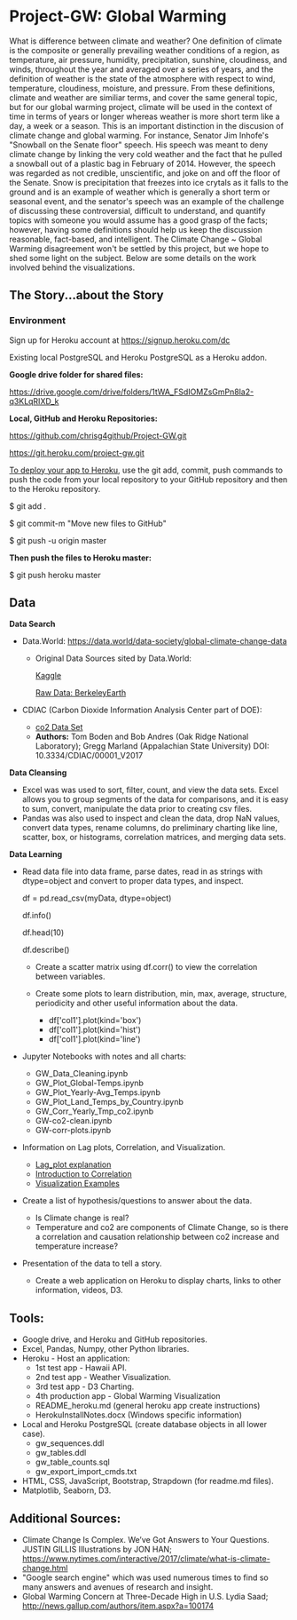 # Project-GW: Global Warming

What is difference between climate and weather?  One definition of climate is the composite or generally prevailing weather conditions of a region, as temperature, air pressure, humidity, precipitation, sunshine, cloudiness, and winds, throughout the year and averaged over a series of years, and the definition of weather is the state of the atmosphere with respect to wind, temperature, cloudiness, moisture, and pressure.  From these definitions, climate and weather are similiar terms, and cover the same general topic, but for our global warming project, climate will be used in the context of time in terms of years or longer whereas weather is more short term like a day, a week or a season.  This is an important distinction in the discusion of climate change and global warming.  For instance, Senator Jim Inhofe's "Snowball on the Senate floor" speech.  His speech was meant to deny climate change by linking the very cold weather and the fact that he pulled a snowball out of a plastic bag in February of 2014.  However, the speech was regarded as not credible, unscientific, and joke on and off the floor of the Senate.  Snow is precipitation that freezes into ice crytals as it falls to the ground and is an example of weather which is generally a short term or seasonal event, and the senator's speech was an example of the challenge of discussing these controversial, difficult to understand, and quantify topics with someone you would assume has a good grasp of the facts; however, having some definitions should help us keep the discussion reasonable, fact-based, and intelligent.  The Climate Change ~ Global Warming disagreement won't be settled by this project, but we hope to shed some light on the subject.  Below are some details on the work involved behind the visualizations.


## The Story...about the Story

### Environment 

Sign up for Heroku account at https://signup.heroku.com/dc

Existing local PostgreSQL and Heroku PostgreSQL as a Heroku addon.

**Google drive folder for shared files:**

<https://drive.google.com/drive/folders/1tWA_FSdIOMZsGmPn8la2-q3KLqRIXD_k>

**Local, GitHub and Heroku Repositories:**

https://github.com/chrisg4github/Project-GW.git

https://git.heroku.com/project-gw.git

<u>To deploy your app to Heroku</u>,  use the git add, commit, push commands to push the code from your local repository to your GitHub repository and then to the Heroku repository.

$ git add .

$ git commit-m "Move new files to GitHub"

$ git push -u origin master

 **Then push the files to Heroku master:**

$ git push heroku master



## Data

**Data Search**

- Data.World: <https://data.world/data-society/global-climate-change-data>
  - Original Data Sources sited by Data.World:

     [Kaggle](https://www.kaggle.com/berkeleyearth/climate-change-earth-surface-temperature-data)

     [Raw Data: BerkeleyEarth](http://berkeleyearth.org/data/)


- CDIAC (Carbon Dioxide Information Analysis Center part of DOE):
  - [co2 Data Set](http://cdiac.ess-dive.lbl.gov/trends/emis/tre_coun.html)
  - **Authors:** Tom Boden and Bob Andres (Oak Ridge National Laboratory); Gregg Marland (Appalachian State University) DOI: 10.3334/CDIAC/00001_V2017

**Data Cleansing**

- Excel was was used to sort, filter, count, and view the data sets.  Excel allows you to group segments of the data for comparisons, and it is easy to sum, convert, manipulate the data prior to creating csv files.
- Pandas was also used to inspect and clean the data, drop NaN values, convert data types, rename columns, do preliminary charting like line, scatter, box, or histograms, correlation matrices, and merging data sets.

**Data Learning**

- Read data file into data frame, parse dates, read in as strings with dtype=object and convert to proper data types, and inspect.

  df = pd.read_csv(myData, dtype=object)

  df.info()

  df.head(10) 

  df.describe()

   - Create a scatter matrix using df.corr() to view the correlation between variables.

   - Create some plots to learn distribution, min, max, average, structure, periodicity and other useful information about the data.

     - df['col1'].plot(kind='box')
     - df['col1'].plot(kind='hist')
     - df['col1'].plot(kind='line')

- Jupyter Notebooks with notes and all charts:

  - GW_Data_Cleaning.ipynb
  - GW_Plot_Global-Temps.ipynb
  - GW_Plot_Yearly-Avg_Temps.ipynb
  - GW_Plot_Land_Temps_by_Country.ipynb
  - GW_Corr_Yearly_Tmp_co2.ipynb
  - GW-co2-clean.ipynb
  - GW-corr-plots.ipynb

- Information on Lag plots, Correlation, and Visualization.
  -  [Lag_plot explanation](http://www.itl.nist.gov/div898/handbook/eda/section3/lagplot.htm)
  -  [Introduction to Correlation](https://www.datascience.com/blog/introduction-to-correlation-learn-data-science-tutorials)
  -  [Visualization Examples](https://pandas.pydata.org/pandas-docs/stable/visualization.html)


- Create a list of hypothesis/questions to answer about the data.
  - Is Climate change is real?
  - Temperature and co2 are components of Climate Change, so is there a correlation  and causation relationship between co2 increase and temperature increase?  
- Presentation of the data to tell a story.
  - Create a web application on Heroku to display charts, links to other information, videos, D3.



## Tools:

- Google drive, and Heroku and GitHub repositories.
- Excel, Pandas, Numpy, other Python libraries.
- Heroku - Host an application:
  - 1st test app - Hawaii API.
  - 2nd test app - Weather Visualization.
  - 3rd test app - D3 Charting.
  - 4th production app - Global Warming Visualization
  - README_heroku.md (general heroku app create instructions)
  - HerokuInstallNotes.docx (Windows specific information)
- Local and Heroku PostgreSQL (create database objects in all lower case).
  - gw_sequences.ddl
  - gw_tables.ddl
  - gw_table_counts.sql
  - gw_export_import_cmds.txt
- HTML, CSS, JavaScript, Bootstrap, Strapdown (for readme.md files).
- Matplotlib, Seaborn, D3.



## Additional Sources:

- Climate Change Is Complex. We’ve Got Answers to Your Questions.  JUSTIN GILLIS  Illustrations by JON HAN;  https://www.nytimes.com/interactive/2017/climate/what-is-climate-change.html
- "Google search engine" which was used numerous times to find so many answers and avenues of research and insight.
- Global Warming Concern at Three-Decade High in U.S.  Lydia Saad;  http://news.gallup.com/authors/item.aspx?a=100174

